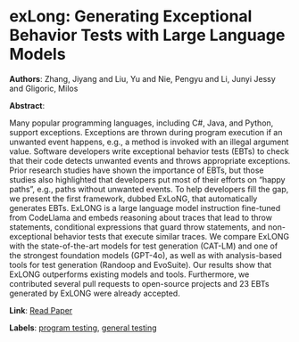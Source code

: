 # exLong: Generating Exceptional Behavior Tests with Large Language Models

**Authors**: Zhang, Jiyang and Liu, Yu and Nie, Pengyu and Li, Junyi Jessy and Gligoric, Milos

**Abstract**:

Many popular programming languages, including C#, Java, and Python, support exceptions. Exceptions are thrown during program execution if an unwanted event happens, e.g., a method is invoked with an illegal argument value. Software developers write exceptional behavior tests (EBTs) to check that their code detects unwanted events and throws appropriate exceptions. Prior research studies have shown the importance of EBTs, but those studies also highlighted that developers put most of their efforts on “happy paths”, e.g., paths without unwanted events. To help developers fill the gap, we present the first framework, dubbed ExLoNG, that automatically generates EBTs. ExLONG is a large language model instruction fine-tuned from CodeLlama and embeds reasoning about traces that lead to throw statements, conditional expressions that guard throw statements, and non-exceptional behavior tests that execute similar traces. We compare ExLONG with the state-of-the-art models for test generation (CAT-LM) and one of the strongest foundation models (GPT-4o), as well as with analysis-based tools for test generation (Randoop and EvoSuite). Our results show that ExLONG outperforms existing models and tools. Furthermore, we contributed several pull requests to open-source projects and 23 EBTs generated by ExLONG were already accepted.

**Link**: [Read Paper](https://doi.ieeecomputersociety.org/10.1109/ICSE55347.2025.00176)

**Labels**: [program testing](../../labels/program_testing.md), [general testing](../../labels/general_testing.md)

